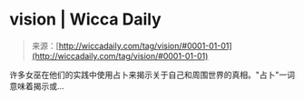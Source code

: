<!--yml

category: 未分类

date: 2024-06-12 18:25:53

-->

# vision | Wicca Daily

> 来源：[http://wiccadaily.com/tag/vision/#0001-01-01](http://wiccadaily.com/tag/vision/#0001-01-01)

许多女巫在他们的实践中使用占卜来揭示关于自己和周围世界的真相。"占卜"一词意味着揭示或…
